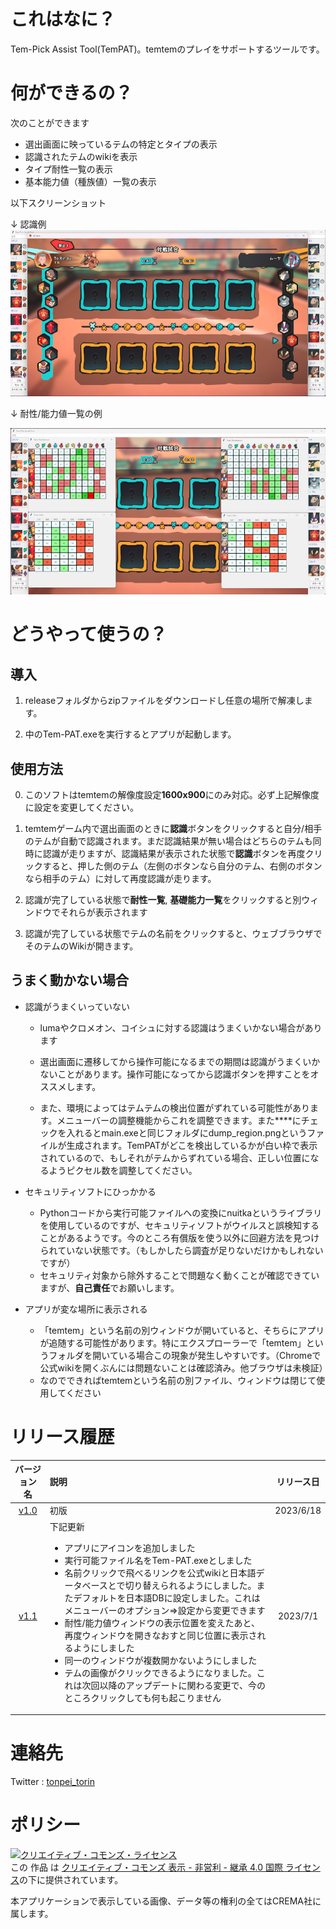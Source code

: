 # これはなに？

Tem-Pick Assist Tool(TemPAT)。temtemのプレイをサポートするツールです。


# 何ができるの？

次のことができます

- 選出画面に映っているテムの特定とタイプの表示
- 認識されたテムのwikiを表示
- タイプ耐性一覧の表示
- 基本能力値（種族値）一覧の表示

以下スクリーンショット

↓ 認識例
![sample1](/sampleimg/sample1.png) 

↓ 耐性/能力値一覧の例

![sample2](/sampleimg/sample2.png) 


# どうやって使うの？

## 導入

1. releaseフォルダからzipファイルをダウンロードし任意の場所で解凍します。

2. 中のTem-PAT.exeを実行するとアプリが起動します。


## 使用方法

0. このソフトはtemtemの解像度設定**1600x900**にのみ対応。必ず上記解像度に設定を変更してください。

1. temtemゲーム内で選出画面のときに**認識**ボタンをクリックすると自分/相手のテムが自動で認識されます。まだ認識結果が無い場合はどちらのテムも同時に認識が走りますが、認識結果が表示された状態で**認識**ボタンを再度クリックすると、押した側のテム（左側のボタンなら自分のテム、右側のボタンなら相手のテム）に対して再度認識が走ります。

2. 認識が完了している状態で**耐性一覧**, **基礎能力一覧**をクリックすると別ウィンドウでそれらが表示されます

3. 認識が完了している状態でテムの名前をクリックすると、ウェブブラウザでそのテムのWikiが開きます。

## うまく動かない場合

- 認識がうまくいっていない

    - lumaやクロメオン、コイシュに対する認識はうまくいかない場合があります

    - 選出画面に遷移してから操作可能になるまでの期間は認識がうまくいかないことがあります。操作可能になってから認識ボタンを押すことをオススメします。

    - また、環境によってはテムテムの検出位置がずれている可能性があります。メニューバーの調整機能からこれを調整できます。また****にチェックを入れるとmain.exeと同じフォルダにdump_region.pngというファイルが生成されます。TemPATがどこを検出しているかが白い枠で表示されているので、もしそれがテムからずれている場合、正しい位置になるようピクセル数を調整してください。

- セキュリティソフトにひっかかる

    - Pythonコードから実行可能ファイルへの変換にnuitkaというライブラリを使用しているのですが、セキュリティソフトがウイルスと誤検知することがあるようです。今のところ有償版を使う以外に回避方法を見つけられていない状態です。（もしかしたら調査が足りないだけかもしれないですが）
    - セキュリティ対象から除外することで問題なく動くことが確認できていますが、**自己責任**でお願いします。

- アプリが変な場所に表示される
    - 「temtem」という名前の別ウィンドウが開いていると、そちらにアプリが追随する可能性があります。特にエクスプローラーで「temtem」というフォルダを開いている場合この現象が発生しやすいです。（Chromeで公式wikiを開くぶんには問題ないことは確認済み。他ブラウザは未検証）
    - なのでできればtemtemという名前の別ファイル、ウィンドウは閉じて使用してください

# リリース履歴

| バージョン名 | 説明 | リリース日 |
| :----: | :---- | :----: | 
| [v1.0](https://github.com/sdba1708/tem_pat/blob/release_v1.0/release/v1.0.zip) | 初版 | 2023/6/18 |
| [v1.1](https://github.com/sdba1708/tem_pat/blob/release_v1.1/release/v1.1.zip) | 下記更新<ul><li>アプリにアイコンを追加しました</li><li>実行可能ファイル名をTem-PAT.exeとしました</li><li>名前クリックで飛べるリンクを公式wikiと日本語データベースとで切り替えられるようにしました。またデフォルトを日本語DBに設定しました。これはメニューバーのオプション⇒設定から変更できます </li><li>耐性/能力値ウィンドウの表示位置を変えたあと、再度ウィンドウを開きなおすと同じ位置に表示されるようにしました</li><li>同一のウィンドウが複数開かないようにしました</li><li>テムの画像がクリックできるようになりました。これは次回以降のアップデートに関わる変更で、今のところクリックしても何も起こりません</li></ul> | 2023/7/1 | 

# 連絡先 

Twitter : [tonpei_torin](https://twitter.com/tonpei_torin)

# ポリシー

<a rel="license" href="http://creativecommons.org/licenses/by-nc-sa/4.0/"><img alt="クリエイティブ・コモンズ・ライセンス" style="border-width:0" src="https://i.creativecommons.org/l/by-nc-sa/4.0/88x31.png" /></a><br />この 作品 は <a rel="license" href="http://creativecommons.org/licenses/by-nc-sa/4.0/">クリエイティブ・コモンズ 表示 - 非営利 - 継承 4.0 国際 ライセンス</a>の下に提供されています。

本アプリケーションで表示している画像、データ等の権利の全てはCREMA社に属します。

